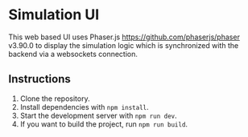 # Simulation UI

This web based UI uses Phaser.js <https://github.com/phaserjs/phaser> v3.90.0 to display the simulation logic which is synchronized with the backend via a websockets connection.

## Instructions

1. Clone the repository.
2. Install dependencies with `npm install`.
3. Start the development server with `npm run dev`.
4. If you want to build the project, run `npm run build`.
